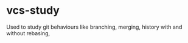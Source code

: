 # vcs-study
Used to study git behaviours like branching, merging, history with and without rebasing, 

